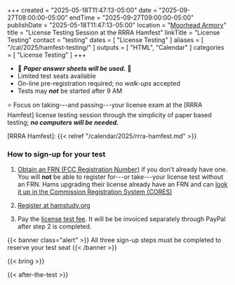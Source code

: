 +++
created = "2025-05-18T11:47:13-05:00"
date = "2025-09-27T08:00:00-05:00"
endTime = "2025-09-27T09:00:00-05:00"
publishDate = "2025-05-18T11:47:13-05:00"
location = "[Moorhead Armory](/places/moorhead-ng-armory/)"
title = "License Testing Session at the RRRA Hamfest"
linkTitle = "License Testing"
contact = "testing"
dates = [ "License Testing" ]
aliases = [ "/cal/2025/hamfest-testing/" ]
outputs = [ "HTML", "Calendar" ]
categories = [ "License Testing" ]
+++
* :page_facing_up: ***Paper answer sheets will be used.*** :page_facing_up:
* Limited test seats available
* On-line pre-registration required; no *walk-ups* accepted
* Tests may ***not*** be started after 9 AM

:star: Focus on taking---and passing---your license exam at the [RRRA
Hamfest] license testing session through the simplicity of paper based
testing; ***no computers will be needed.***

[RRRA Hamfest]: {{< relref "/calendar/2025/rrra-hamfest.md" >}}

### How to sign-up for your test

1. [Obtain an FRN (FCC Registration Number)](https://apps.fcc.gov/coresWeb/regEntityType.do)
if you don't already have one. You will **not** be able to register
for---or take---your license test without an FRN. Hams upgrading their
license already have an FRN and can
[look it up in the Commission Registration System (CORES)](https://apps.fcc.gov/cores/simpleSearch.do?csfrToken=)

2. [Register at hamstudy.org][register]

3. Pay the [license test fee](#fee). It will be be invoiced separately through
PayPal after step 2 is completed.

{{< banner class="alert" >}}
All three sign-up steps must be completed to reserve your test seat
{{< /banner >}}

[register]:  https://hamstudy.org/sessions/682f282e1541d0b3dc51da16/1

{{< bring >}}

{{< after-the-test >}}

